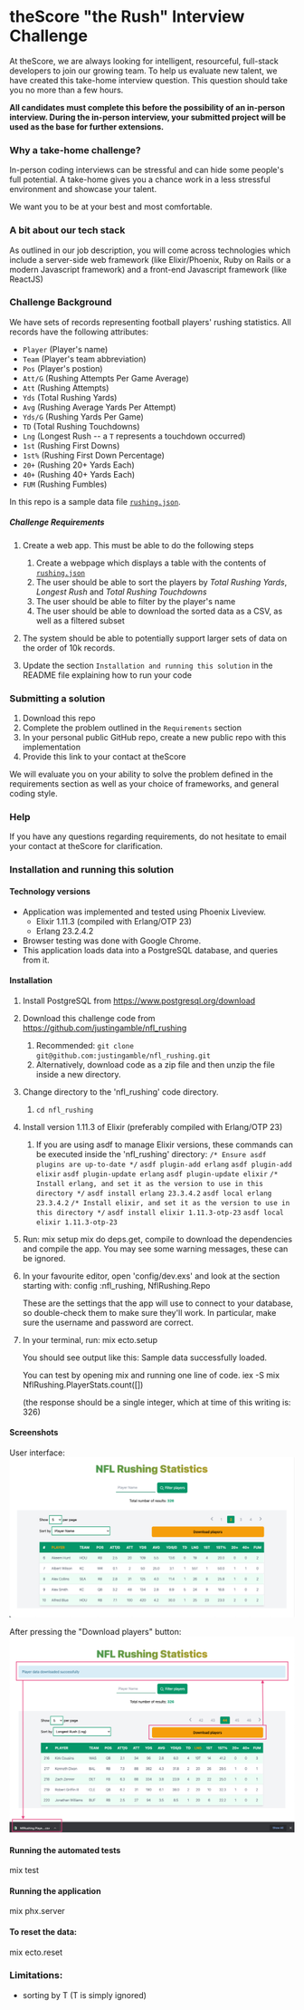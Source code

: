 # theScore "the Rush" Interview Challenge
At theScore, we are always looking for intelligent, resourceful, full-stack developers to join our growing team. To help us evaluate new talent, we have created this take-home interview question. This question should take you no more than a few hours.

**All candidates must complete this before the possibility of an in-person interview. During the in-person interview, your submitted project will be used as the base for further extensions.**

### Why a take-home challenge?
In-person coding interviews can be stressful and can hide some people's full potential. A take-home gives you a chance work in a less stressful environment and showcase your talent.

We want you to be at your best and most comfortable.

### A bit about our tech stack
As outlined in our job description, you will come across technologies which include a server-side web framework (like Elixir/Phoenix, Ruby on Rails or a modern Javascript framework) and a front-end Javascript framework (like ReactJS)

### Challenge Background
We have sets of records representing football players' rushing statistics. All records have the following attributes:
* `Player` (Player's name)
* `Team` (Player's team abbreviation)
* `Pos` (Player's postion)
* `Att/G` (Rushing Attempts Per Game Average)
* `Att` (Rushing Attempts)
* `Yds` (Total Rushing Yards)
* `Avg` (Rushing Average Yards Per Attempt)
* `Yds/G` (Rushing Yards Per Game)
* `TD` (Total Rushing Touchdowns)
* `Lng` (Longest Rush -- a `T` represents a touchdown occurred)
* `1st` (Rushing First Downs)
* `1st%` (Rushing First Down Percentage)
* `20+` (Rushing 20+ Yards Each)
* `40+` (Rushing 40+ Yards Each)
* `FUM` (Rushing Fumbles)

In this repo is a sample data file [`rushing.json`](/rushing.json).

##### Challenge Requirements
1. Create a web app. This must be able to do the following steps
    1. Create a webpage which displays a table with the contents of [`rushing.json`](/rushing.json)
    2. The user should be able to sort the players by _Total Rushing Yards_, _Longest Rush_ and _Total Rushing Touchdowns_
    3. The user should be able to filter by the player's name
    4. The user should be able to download the sorted data as a CSV, as well as a filtered subset
    
2. The system should be able to potentially support larger sets of data on the order of 10k records.

3. Update the section `Installation and running this solution` in the README file explaining how to run your code

### Submitting a solution
1. Download this repo
2. Complete the problem outlined in the `Requirements` section
3. In your personal public GitHub repo, create a new public repo with this implementation
4. Provide this link to your contact at theScore

We will evaluate you on your ability to solve the problem defined in the requirements section as well as your choice of frameworks, and general coding style.

### Help
If you have any questions regarding requirements, do not hesitate to email your contact at theScore for clarification.

### Installation and running this solution

#### Technology versions
- Application was implemented and tested using Phoenix Liveview.
    - Elixir 1.11.3 (compiled with Erlang/OTP 23)  
    - Erlang 23.2.4.2
- Browser testing was done with Google Chrome.
- This application loads data into a PostgreSQL database, and queries from it.

#### Installation

1. Install PostgreSQL from https://www.postgresql.org/download
2. Download this challenge code from https://github.com/justingamble/nfl_rushing
    1. Recommended: `git clone git@github.com:justingamble/nfl_rushing.git`
    2. Alternatively, download code as a zip file and then unzip the file inside a new directory.
3. Change directory to the 'nfl_rushing' code directory.
    1. `cd nfl_rushing`
4. Install version 1.11.3 of Elixir (preferably compiled with Erlang/OTP 23)
    1. If you are using asdf to manage Elixir versions, these commands can be executed inside the 'nfl_rushing' directory:
        `/* Ensure asdf plugins are up-to-date */`
        `asdf plugin-add erlang`
        `asdf plugin-add elixir`
        `asdf plugin-update erlang`
        `asdf plugin-update elixir`
        `/* Install erlang, and set it as the version to use in this directory */`
        `asdf install erlang 23.3.4.2`
        `asdf local erlang 23.3.4.2`
        `/* Install elixir, and set it as the version to use in this directory */`
        `asdf install elixir 1.11.3-otp-23`
        `asdf local elixir 1.11.3-otp-23`
6. Run:
      mix setup
      mix do deps.get, compile
   to download the dependencies and compile the app.  You may see some warning messages, these can be ignored.
7. In your favourite editor, open 'config/dev.exs' and look at the section starting with:
      config :nfl_rushing, NflRushing.Repo

   These are the settings that the app will use to connect to your database,
   so double-check them to make sure they'll work.  In particular, make sure
   the username and password are correct.
8. In your terminal, run:
      mix ecto.setup

   You should see output like this:
      Sample data successfully loaded.

   You can test by opening mix and running one line of code.
      iex -S mix
      NflRushing.PlayerStats.count([])

   (the response should be a single integer, which at time of this writing is: 326)

#### Screenshots

User interface:
![PlayerData](assets/static/images/Playername.sort.png)

After pressing the "Download players" button:
![PlayerDownload](assets/static/images/PlayerData.downloaded.png)

#### Running the automated tests

   mix test

#### Running the application
  
   mix phx.server

#### To reset the data:

   mix ecto.reset

### Limitations: 
- sorting by T (T is simply ignored)